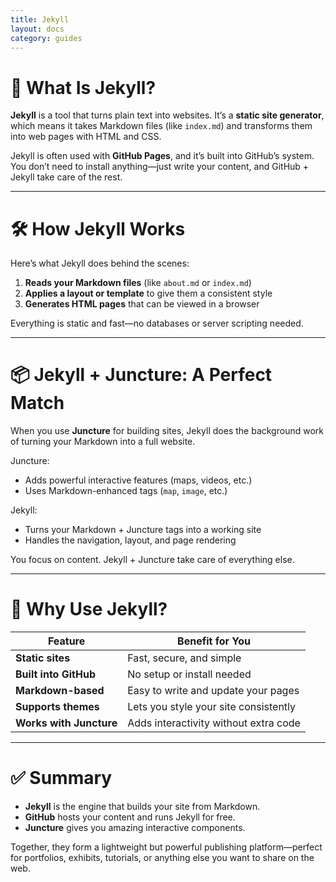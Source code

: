 ```yaml
---
title: Jekyll
layout: docs
category: guides
---
```


# 🧱 What Is Jekyll?

**Jekyll** is a tool that turns plain text into websites. It’s a **static site generator**, which means it takes Markdown files (like `index.md`) and transforms them into web pages with HTML and CSS.

Jekyll is often used with **GitHub Pages**, and it’s built into GitHub’s system. You don’t need to install anything—just write your content, and GitHub + Jekyll take care of the rest.

---

# 🛠️ How Jekyll Works

Here’s what Jekyll does behind the scenes:

1. **Reads your Markdown files** (like `about.md` or `index.md`)
2. **Applies a layout or template** to give them a consistent style
3. **Generates HTML pages** that can be viewed in a browser

Everything is static and fast—no databases or server scripting needed.

---

# 📦 Jekyll + Juncture: A Perfect Match

When you use **Juncture** for building sites, Jekyll does the background work of turning your Markdown into a full website.

Juncture:
- Adds powerful interactive features (maps, videos, etc.)
- Uses Markdown-enhanced tags (`map`, `image`, etc.)

Jekyll:
- Turns your Markdown + Juncture tags into a working site
- Handles the navigation, layout, and page rendering

You focus on content. Jekyll + Juncture take care of everything else.

---

# 🚀 Why Use Jekyll?

| Feature               | Benefit for You                            |
|------------------------|---------------------------------------------|
| **Static sites**       | Fast, secure, and simple                    |
| **Built into GitHub**  | No setup or install needed                  |
| **Markdown-based**     | Easy to write and update your pages         |
| **Supports themes**    | Lets you style your site consistently       |
| **Works with Juncture**| Adds interactivity without extra code       |

---

# ✅ Summary

- **Jekyll** is the engine that builds your site from Markdown.
- **GitHub** hosts your content and runs Jekyll for free.
- **Juncture** gives you amazing interactive components.

Together, they form a lightweight but powerful publishing platform—perfect for portfolios, exhibits, tutorials, or anything else you want to share on the web.
